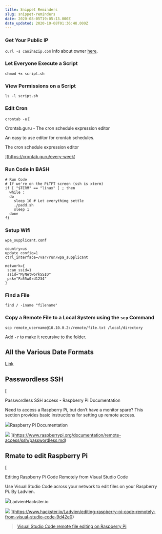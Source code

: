 ```yaml
---
title: Snippet Reminders
slug: snippet-reminders
date: 2020-08-05T19:05:13.000Z
date_updated: 2020-10-08T01:36:48.000Z
---
```


### Get Your Public IP

`curl -s canihazip.com` info about owner [here](https://major.io/icanhazip-com-faq/).

### Let Everyone Execute a Script

`chmod +x script.sh`

### View Permissions on a Script

`ls -l script.sh`

### Edit Cron

`crontab -e`
[

Crontab.guru - The cron schedule expression editor

An easy to use editor for crontab schedules.

The cron schedule expression editor

](https://crontab.guru/every-week)
### Run Code in BASH

    # Run Code
    # If we're on the PiTFT screen (ssh is xterm)
    if [ "$TERM" == "linux" ] ; then
      while :
      do
        sleep 10 # Let everything settle
        ./padd.sh
        sleep 1
      done
    fi

### Setup Wifi

`wpa_supplicant.conf`

    country=us
    update_config=1
    ctrl_interface=/var/run/wpa_supplicant
    
    network={
     scan_ssid=1
     ssid="MyNetworkSSID"
     psk="Pa55w0rd1234"
    }
    

### Find a File

`find / -iname "filename"`

### Copy a Remote File to a Local System using the `scp` Command

    scp remote_username@10.10.0.2:/remote/file.txt /local/directory

Add `-r` to make it recursive to the folder.

## All the Various Date Formats

[Link](https://tecadmin.net/get-current-date-time-python/)

## Passwordless SSH
[

Passwordless SSH access - Raspberry Pi Documentation

Need to access a Raspberry Pi, but don’t have a monitor spare? This section provides basic instructions for setting up remote access.

![](https://www.raspberrypi.org/app/themes/mind-control/images/favicon.png)Raspberry Pi Documentation

![](https://www.raspberrypi.org/app/themes/mind-control/images/octocat.jpg)
](https://www.raspberrypi.org/documentation/remote-access/ssh/passwordless.md)
## Rmate to edit Raspberry Pi
[

Editing Raspberry Pi Code Remotely from Visual Studio Code

Use Visual Studio Code across your network to edit files on your Raspberry Pi. By Ladvien.

![](https://prod.hackster-cdn.online/assets/favicons/apple-touch-icon-180x180-e4919391d8a5a61764099e7f7d06641e43f6964e591f155752d5be470aabaaa9.png?v=zXX3Bm3lo3)LadvienHackster.io

![](https://hackster.imgix.net/uploads/attachments/495333/nano_vs_vsc.png?auto=compress%2Cformat&amp;w=600&amp;h=450&amp;fit=min)
](https://www.hackster.io/Ladvien/editing-raspberry-pi-code-remotely-from-visual-studio-code-9d42e0)
> [Visual Studio Code remote file editing on Raspberry Pi](https://rohn.io/visual-studio-code-remote-file-editing-on-raspberry-pi)

<!--//--><![CDATA[//><!--
		/*! This file is auto-generated */
		!function(d,l){"use strict";var e=!1,o=!1;if(l.querySelector)if(d.addEventListener)e=!0;if(d.wp=d.wp||{},!d.wp.receiveEmbedMessage)if(d.wp.receiveEmbedMessage=function(e){var t=e.data;if(t)if(t.secret||t.message||t.value)if(!/[^a-zA-Z0-9]/.test(t.secret)){var r,a,i,s,n,o=l.querySelectorAll('iframe[data-secret="'+t.secret+'"]'),c=l.querySelectorAll('blockquote[data-secret="'+t.secret+'"]');for(r=0;r<c.length;r++)c[r].style.display="none";for(r=0;r<o.length;r++)if(a=o[r],e.source===a.contentWindow){if(a.removeAttribute("style"),"height"===t.message){if(1e3<(i=parseInt(t.value,10)))i=1e3;else if(~~i<200)i=200;a.height=i}if("link"===t.message)if(s=l.createElement("a"),n=l.createElement("a"),s.href=a.getAttribute("src"),n.href=t.value,n.host===s.host)if(l.activeElement===a)d.top.location.href=t.value}}},e)d.addEventListener("message",d.wp.receiveEmbedMessage,!1),l.addEventListener("DOMContentLoaded",t,!1),d.addEventListener("load",t,!1);function t(){if(!o){o=!0;var e,t,r,a,i=-1!==navigator.appVersion.indexOf("MSIE 10"),s=!!navigator.userAgent.match(/Trident.*rv:11\./),n=l.querySelectorAll("iframe.wp-embedded-content");for(t=0;t<n.length;t++){if(!(r=n[t]).getAttribute("data-secret"))a=Math.random().toString(36).substr(2,10),r.src+="#?secret="+a,r.setAttribute("data-secret",a);if(i||s)(e=r.cloneNode(!0)).removeAttribute("security"),r.parentNode.replaceChild(e,r)}}}}(window,document);
//--><!]]>

but use `sudo pip install rmate`

## How to test the write speed of SD cards

`sudo ./sd_card_speed_test.sh /Volumes/Untitled`
[

biodranik/sd-card-speed-test

Bash script for Mac OS X and Linux to test SD card or SSD/HDD read and write speed. - biodranik/sd-card-speed-test

![](https://github.githubassets.com/favicons/favicon.svg)biodranikGitHub

![](https://avatars1.githubusercontent.com/u/170263?s=400&amp;v=4)
](https://github.com/biodranik/sd-card-speed-test)
